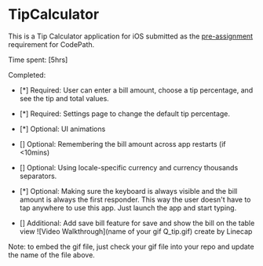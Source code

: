 # TipCalculator

This is a Tip Calculator application for iOS submitted as the [pre-assignment](https://gist.github.com/timothy1ee/7747214) requirement for CodePath.

Time spent: [5hrs]

Completed:

* [*] Required: User can enter a bill amount, choose a tip percentage, and see the tip and total values.
* [*] Required: Settings page to change the default tip percentage.
* [*] Optional: UI animations
* [] Optional: Remembering the bill amount across app restarts (if <10mins)
* [] Optional: Using locale-specific currency and currency thousands separators.
* [*] Optional: Making sure the keyboard is always visible and the bill amount is always the first responder. This way the user doesn't have to tap anywhere to use this app. Just launch the app and start typing.

* [] Additional: Add save bill feature for save and show the bill on the table view
![Video Walkthrough](name of your gif Q_tip.gif) create by Linecap

Note: to embed the gif file, just check your gif file into your repo and update the name of the file above.
